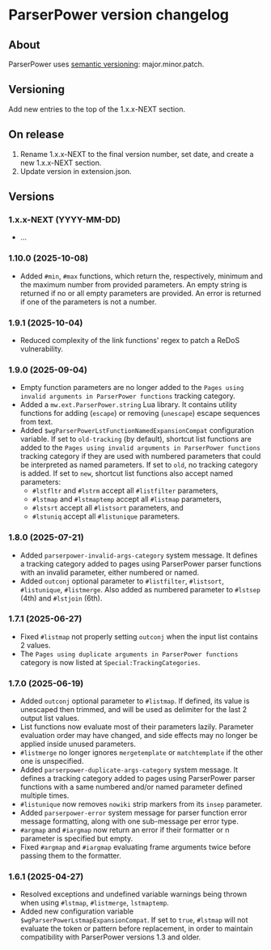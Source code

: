 # ParserPower version changelog

## About

ParserPower uses [semantic versioning](https://semver.org/): major.minor.patch.

## Versioning

Add new entries to the top of the 1.x.x-NEXT section.

## On release

1. Rename 1.x.x-NEXT to the final version number, set date, and create a new 1.x.x-NEXT section.
2. Update version in extension.json.

## Versions

### 1.x.x-NEXT (YYYY-MM-DD)
* …

### 1.10.0 (2025-10-08)
* Added `#min`, `#max` functions, which return the, respectively, minimum and the maximum number from provided parameters. An empty string is returned if no or all empty parameters are provided. An error is returned if one of the parameters is not a number.

### 1.9.1 (2025-10-04)
* Reduced complexity of the link functions' regex to patch a ReDoS vulnerability.

### 1.9.0 (2025-09-04)
* Empty function parameters are no longer added to the `Pages using invalid arguments in ParserPower functions` tracking category.
* Added a `mw.ext.ParserPower.string` Lua library. It contains utility functions for adding (`escape`) or removing (`unescape`) escape sequences from text.
* Added `$wgParserPowerLstFunctionNamedExpansionCompat` configuration variable. If set to `old-tracking` (by default), shortcut list functions are added to the `Pages using invalid arguments in ParserPower functions` tracking category if they are used with numbered parameters that could be interpreted as named parameters. If set to `old`, no tracking category is added. If set to `new`, shortcut list functions also accept named parameters:
  - `#lstfltr` and `#lstrm` accept all `#listfilter` parameters,
  - `#lstmap` and `#lstmaptemp` accept all `#listmap` parameters,
  - `#lstsrt` accept all `#listsort` parameters, and
  - `#lstuniq` accept all `#listunique` parameters.

### 1.8.0 (2025-07-21)
* Added `parserpower-invalid-args-category` system message. It defines a tracking category added to pages using ParserPower parser functions with an invalid parameter, either numbered or named.
* Added `outconj` optional parameter to `#listfilter`, `#listsort`, `#listunique`, `#listmerge`. Also added as numbered parameter to `#lstsep` (4th) and `#lstjoin` (6th).

### 1.7.1 (2025-06-27)
* Fixed `#listmap` not properly setting `outconj` when the input list contains 2 values.
* The `Pages using duplicate arguments in ParserPower functions` category is now listed at `Special:TrackingCategories`.

### 1.7.0 (2025-06-19)
* Added `outconj` optional parameter to `#listmap`. If defined, its value is unescaped then trimmed, and will be used as delimiter for the last 2 output list values.
* List functions now evaluate most of their parameters lazily. Parameter evaluation order may have changed, and side effects may no longer be applied inside unused parameters.
* `#listmerge` no longer ignores `mergetemplate` or `matchtemplate` if the other one is unspecified.
* Added `parserpower-duplicate-args-category` system message. It defines a tracking category added to pages using ParserPower parser functions with a same numbered and/or named parameter defined multiple times.
* `#listunique` now removes `nowiki` strip markers from its `insep` parameter.
* Added `parserpower-error` system message for parser function error message formatting, along with one sub-message per error type.
* `#argmap` and `#iargmap` now return an error if their formatter or n parameter is specified but empty.
* Fixed `#argmap` and `#iargmap` evaluating frame arguments twice before passing them to the formatter.

### 1.6.1 (2025-04-27)
* Resolved exceptions and undefined variable warnings being thrown when using `#lstmap`, `#listmerge`, `lstmaptemp`.
* Added new configuration variable `$wgParserPowerLstmapExpansionCompat`. If set to `true`, `#lstmap` will not evaluate the token or pattern before replacement, in order to maintain compatibility with ParserPower versions 1.3 and older.
